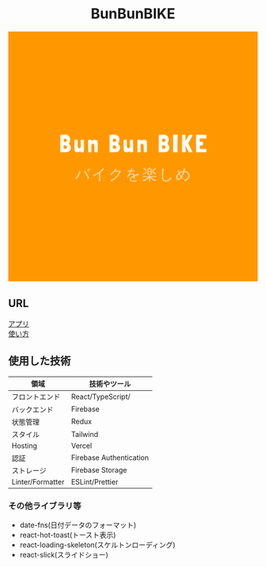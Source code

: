 <h1 align="center">BunBunBIKE</h1>
<p align="center"><img src="public/images/loginLogo.png"></p>

## URL

[アプリ](https://bunbunbike.app/login)<br>
[使い方](https://nagisa-profile.com/works/bike-custom-diary)

## 使用した技術

| 領域             | 技術やツール            |
| ---------------- | ----------------------- |
| フロントエンド   | React/TypeScript/       |
| バックエンド     | Firebase                |
| 状態管理         | Redux                   |
| スタイル         | Tailwind                |
| Hosting          | Vercel                  |
| 認証             | Firebase Authentication |
| ストレージ       | Firebase Storage        |
| Linter/Formatter | ESLint/Prettier         |

### その他ライブラリ等

- date-fns(日付データのフォーマット)
- react-hot-toast(トースト表示)
- react-loading-skeleton(スケルトンローディング)
- react-slick(スライドショー)
